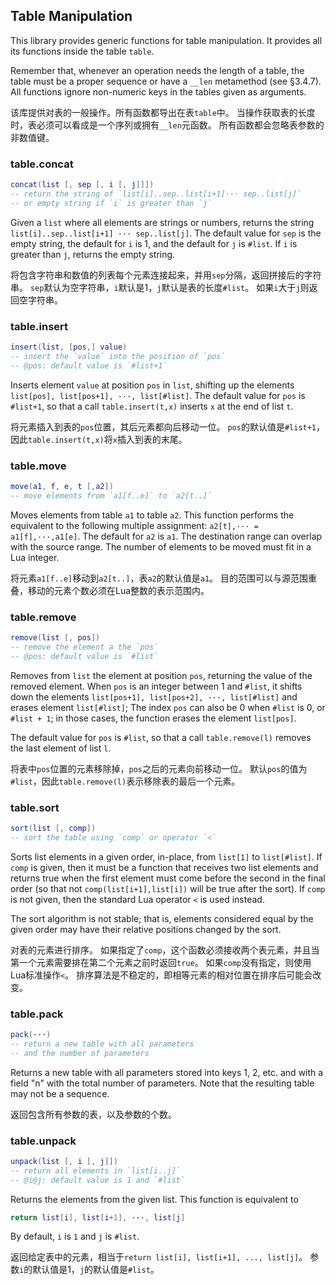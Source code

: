 
## Table Manipulation

This library provides generic functions for table manipulation. 
It provides all its functions inside the table `table`.

Remember that, whenever an operation needs the length of a table, 
the table must be a proper sequence or have a `__len` metamethod (see §3.4.7). 
All functions ignore non-numeric keys in the tables given as arguments. 

该库提供对表的一般操作。所有函数都导出在表`table`中。
当操作获取表的长度时，表必须可以看成是一个序列或拥有`__len`元函数。
所有函数都会忽略表参数的非数值键。

### table.concat 
```lua
concat(list [, sep [, i [, j]]])
-- return the string of `list[i]..sep..list[i+1]··· sep..list[j]`
-- or empty string if `i` is greater than `j`
```

Given a `list` where all elements are strings or numbers, 
returns the string `list[i]..sep..list[i+1] ··· sep..list[j]`. 
The default value for `sep` is the empty string, the default for `i` is 1, 
and the default for `j` is `#list`. 
If `i` is greater than `j`, returns the empty string.

将包含字符串和数值的列表每个元素连接起来，并用`sep`分隔，返回拼接后的字符串。
`sep`默认为空字符串，`i`默认是1，`j`默认是表的长度`#list`。
如果`i`大于`j`则返回空字符串。

### table.insert 
```lua
insert(list, [pos,] value)
-- insert the `value` into the position of `pos`
-- @pos: default value is `#list+1`
```

Inserts element `value` at position `pos` in `list`, 
shifting up the elements `list[pos], list[pos+1], ···, list[#list]`. 
The default value for `pos` is `#list+1`, 
so that a call `table.insert(t,x)` inserts `x` at the end of list `t`.

将元素插入到表的`pos`位置，其后元素都向后移动一位。
`pos`的默认值是`#list+1`，因此`table.insert(t,x)`将`x`插入到表的末尾。

### table.move 
```lua
move(a1, f, e, t [,a2])
-- move elements from `a1[f..e]` to `a2[t..]`
```

Moves elements from table `a1` to table `a2`. 
This function performs the equivalent to the following multiple assignment: 
`a2[t],··· = a1[f],···,a1[e]`. The default for `a2` is `a1`. 
The destination range can overlap with the source range. 
The number of elements to be moved must fit in a Lua integer.

将元素`a1[f..e]`移动到`a2[t..]`，表`a2`的默认值是`a1`。
目的范围可以与源范围重叠，移动的元素个数必须在Lua整数的表示范围内。

### table.remove 
```lua
remove(list [, pos])
-- remove the element a the `pos`
-- @pos: default value is `#list`
```

Removes from `list` the element at position `pos`, returning the value of the removed element. 
When `pos` is an integer between 1 and `#list`, 
it shifts down the elements `list[pos+1], list[pos+2], ···, list[#list]` and erases element `list[#list]`; 
The index `pos` can also be 0 when `#list` is 0, or `#list + 1`; 
in those cases, the function erases the element `list[pos]`.

The default value for `pos` is `#list`, so that a call `table.remove(l)` removes the last element of list `l`.

将表中`pos`位置的元素移除掉，`pos`之后的元素向前移动一位。
默认`pos`的值为`#list`，因此`table.remove(l)`表示移除表的最后一个元素。

### table.sort 
```lua
sort(list [, comp])
-- sort the table using `comp` or operator `<`
```

Sorts list elements in a given order, in-place, from `list[1]` to `list[#list]`. 
If `comp` is given, then it must be a function that receives two list elements 
and returns true when the first element must come before the second in the final order 
(so that not `comp(list[i+1],list[i])` will be true after the sort). 
If `comp` is not given, then the standard Lua operator `<` is used instead.

The sort algorithm is not stable; that is, elements considered equal by the given order 
may have their relative positions changed by the sort.

对表的元素进行排序。
如果指定了`comp`，这个函数必须接收两个表元素，并且当第一个元素需要排在第二个元素之前时返回`true`。
如果`comp`没有指定，则使用Lua标准操作`<`。
排序算法是不稳定的，即相等元素的相对位置在排序后可能会改变。

### table.pack 
```lua
pack(···)
-- return a new table with all parameters 
-- and the number of parameters
```

Returns a new table with all parameters stored into keys 1, 2, etc. 
and with a field "n" with the total number of parameters. 
Note that the resulting table may not be a sequence.

返回包含所有参数的表，以及参数的个数。

### table.unpack 
```lua
unpack(list [, i [, j]])
-- return all elements in `list[i..j]`
-- @i@j: default value is 1 and `#list`
```

Returns the elements from the given list. 
This function is equivalent to
```lua
return list[i], list[i+1], ···, list[j]
```
By default, `i` is `1` and `j` is `#list`. 

返回给定表中的元素，相当于`return list[i], list[i+1], ..., list[j]`。
参数`i`的默认值是1，`j`的默认值是`#list`。

